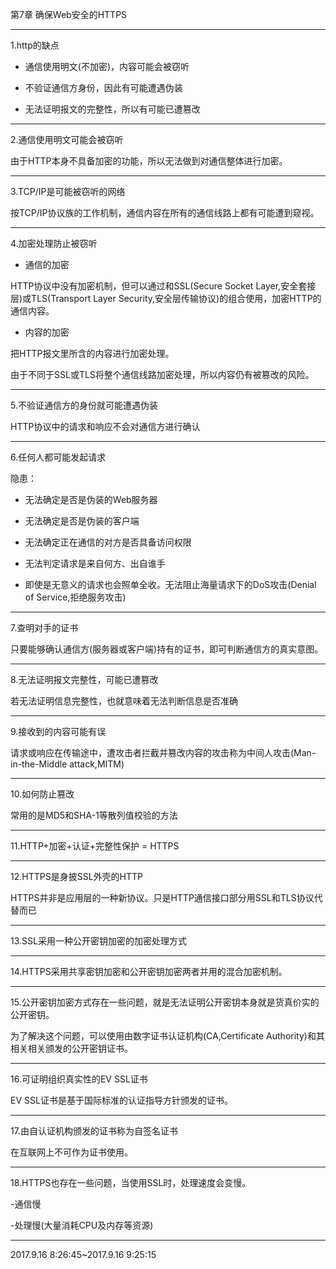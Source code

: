 第7章 确保Web安全的HTTPS

---

1.http的缺点

- 通信使用明文(不加密)，内容可能会被窃听

- 不验证通信方身份，因此有可能遭遇伪装

- 无法证明报文的完整性，所以有可能已遭篡改

---

2.通信使用明文可能会被窃听

由于HTTP本身不具备加密的功能，所以无法做到对通信整体进行加密。

---

3.TCP/IP是可能被窃听的网络

按TCP/IP协议族的工作机制，通信内容在所有的通信线路上都有可能遭到窥视。

---

4.加密处理防止被窃听

- 通信的加密

HTTP协议中没有加密机制，但可以通过和SSL(Secure Socket Layer,安全套接层)或TLS(Transport Layer Security,安全层传输协议)的组合使用，加密HTTP的通信内容。



- 内容的加密

把HTTP报文里所含的内容进行加密处理。

由于不同于SSL或TLS将整个通信线路加密处理，所以内容仍有被篡改的风险。

---

5.不验证通信方的身份就可能遭遇伪装

HTTP协议中的请求和响应不会对通信方进行确认

---

6.任何人都可能发起请求

隐患：

- 无法确定是否是伪装的Web服务器

- 无法确定是否是伪装的客户端

- 无法确定正在通信的对方是否具备访问权限

- 无法判定请求是来自何方、出自谁手

- 即使是无意义的请求也会照单全收。无法阻止海量请求下的DoS攻击(Denial of Service,拒绝服务攻击)

---

7.查明对手的证书

只要能够确认通信方(服务器或客户端)持有的证书，即可判断通信方的真实意图。

---

8.无法证明报文完整性，可能已遭篡改

若无法证明信息完整性，也就意味着无法判断信息是否准确

---

9.接收到的内容可能有误

请求或响应在传输途中，遭攻击者拦截并篡改内容的攻击称为中间人攻击(Man-in-the-Middle attack,MITM)

---

10.如何防止篡改

常用的是MD5和SHA-1等散列值校验的方法

---

11.HTTP+加密+认证+完整性保护 = HTTPS

---

12.HTTPS是身披SSL外壳的HTTP

HTTPS并非是应用层的一种新协议。只是HTTP通信接口部分用SSL和TLS协议代替而已

---

13.SSL采用一种公开密钥加密的加密处理方式

---

14.HTTPS采用共享密钥加密和公开密钥加密两者并用的混合加密机制。

---

15.公开密钥加密方式存在一些问题，就是无法证明公开密钥本身就是货真价实的公开密钥。

为了解决这个问题，可以使用由数字证书认证机构(CA,Certificate Authority)和其相关相关颁发的公开密钥证书。

---

16.可证明组织真实性的EV SSL证书

EV SSL证书是基于国际标准的认证指导方针颁发的证书。

---

17.由自认证机构颁发的证书称为自签名证书

在互联网上不可作为证书使用。

---

18.HTTPS也存在一些问题，当使用SSL时，处理速度会变慢。

-通信慢

-处理慢(大量消耗CPU及内存等资源)

---

2017.9.16 8:26:45~2017.9.16 9:25:15


